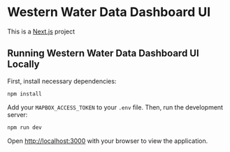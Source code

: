 # Western Water Data Dashboard UI

This is a [Next.js](https://nextjs.org) project 

## Running Western Water Data Dashboard UI Locally

First, install necessary dependencies:

```bash
npm install
```

Add your ``MAPBOX_ACCESS_TOKEN`` to your `.env` file.
Then, run the development server:

```bash
npm run dev
```

Open [http://localhost:3000](http://localhost:3000) with your browser to view the application.
